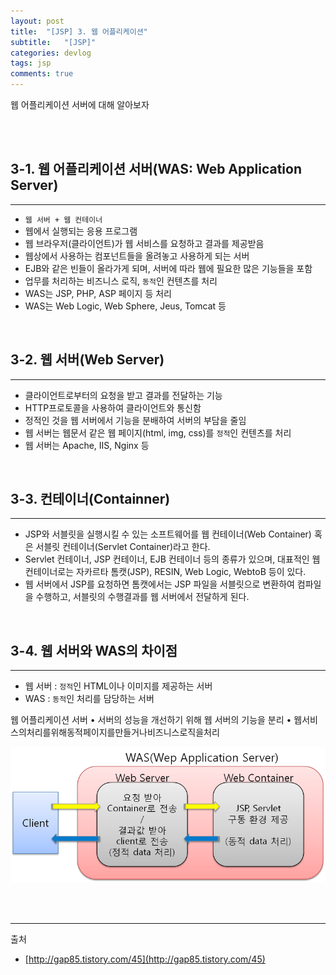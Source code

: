 ```yaml
---
layout: post
title:  "[JSP] 3. 웹 어플리케이션"
subtitle:   "[JSP]"
categories: devlog
tags: jsp
comments: true
---
```


웹 어플리케이션 서버에 대해 알아보자

<br><br>


## 3-1. 웹 어플리케이션 서버(WAS: Web Application Server)
---

- `웹 서버 + 웹 컨테이너`
- 웹에서 실행되는 응용 프로그램
- 웹 브라우저(클라이언트)가 웹 서비스를 요청하고 결과를 제공받음
- 웹상에서 사용하는 컴포넌트들을 올려놓고 사용하게 되는 서버
- EJB와 같은 빈들이 올라가게 되며, 서버에 따라 웹에 필요한 많은 기능들을 포함
- 업무를 처리하는 비즈니스 로직, `동적`인 컨텐츠를 처리
- WAS는 JSP, PHP, ASP 페이지 등 처리
- WAS는 Web Logic, Web Sphere, Jeus, Tomcat 등

<br>


## 3-2. 웹 서버(Web Server)
---

- 클라이언트로부터의 요청을 받고 결과를 전달하는 기능
- HTTP프로토콜을 사용하여 클라이언트와 통신함
- 정적인 것을 웹 서버에서 기능을 분배하여 서버의 부담을 줄임
- 웹 서버는 웹문서 같은 웹 페이지(html, img, css)를 `정적`인 컨텐츠를 처리
- 웹 서버는 Apache, IIS, Nginx 등

<br>


## 3-3. 컨테이너(Containner)
---

- JSP와 서블릿을 실행시킬 수 있는 소프트웨어를 웹 컨테이너(Web Container) 혹은 서블릿 컨테이너(Servlet Container)라고 한다.
- Servlet 컨테이너, JSP 컨테이너, EJB 컨테이너 등의 종류가 있으며, 대표적인 웹 컨테이너로는 자카르타 톰캣(JSP), RESIN, Web Logic, WebtoB 등이 있다.
- 웹 서버에서 JSP를 요청하면 톰캣에서는 JSP 파일을 서블릿으로 변환하여 컴파일을 수행하고, 서블릿의 수행결과를 웹 서버에서 전달하게 된다. 

<br>
 

## 3-4. 웹 서버와 WAS의 차이점
---

- 웹 서버 : `정적`인 HTML이나 이미지를 제공하는 서버
- WAS : `동적`인 처리를 담당하는 서버


웹 어플리케이션 서버 • 서버의 성능을 개선하기 위해 웹 서버의 기능을 분리 • 웹서비스의처리를위해동적페이지를만들거나비즈니스로직을처리



[![what-servlet s1](/assets/img/devlog/201810/2018-10-17-what-was-s1.png)]()


<br><br>

---
출처
+ [http://gap85.tistory.com/45](http://gap85.tistory.com/45)




